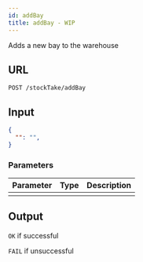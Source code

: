 ```yaml
---
id: addBay
title: addBay - WIP
---
```


Adds a new bay to the warehouse
## URL
```http request
POST /stockTake/addBay
```

## Input
```json
{
  "": "",
}
```

### Parameters
| Parameter | Type | Description |
| --------- | :--: | :---------: |
||||

## Output
`OK` if successful

`FAIL` if unsuccessful
